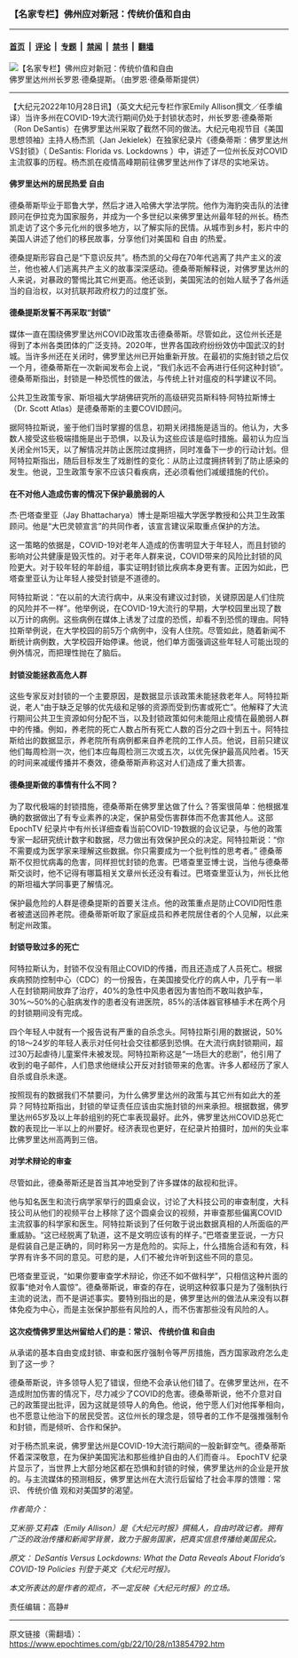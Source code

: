 ### 【名家专栏】佛州应对新冠：传统价值和自由

---

#### [首页](../../../..?n13854792) &nbsp;|&nbsp; [评论](../../../../../epoch-comment?n13854792) &nbsp;|&nbsp; [专题](../../../../../epoch-special?n13854792) &nbsp;|&nbsp; [禁闻](../../../../../epoch-news?n13854792) &nbsp;|&nbsp; [禁书](../../../../../books?n13854792) &nbsp;|&nbsp; [翻墙](https://github.com/gfw-breaker/nogfw/blob/master/README.md?n13854792)


<div><img alt="【名家专栏】佛州应对新冠：传统价值和自由" class="attachment-djy_600_400 size-djy_600_400 wp-post-image" src="https://i.epochtimes.com/assets/uploads/2022/10/id13854809-PORTRAIT-1-6-1200x960-600x400.jpeg"/>
<div class="caption">
 佛罗里达州州长罗恩‧德桑提斯。（由罗恩‧德桑蒂斯提供）
</div></div><hr/><div class="post_content" id="artbody" itemprop="articleBody">
 <!-- article content begin -->
 <p>
  【大纪元2022年10月28日讯】（英文大纪元专栏作家Emily Allison撰文／任季编译）当许多州在COVID-19大流行期间仍处于封锁状态时，州长罗恩‧德桑蒂斯（Ron DeSantis）在佛罗里达州采取了截然不同的做法。大纪元电视节目《美国思想领袖》主持人杨杰凯（Jan Jekielek）在独家纪录片《德桑蒂斯：佛罗里达州VS封锁》（
  <ok href="https://www.theepochtimes.com/exclusive-documentary-desantis-florida-vs-lockdowns_3834081.html">
   DeSantis: Florida vs. Lockdowns
  </ok>
  ）中，讲述了一位州长反对COVID主流叙事的历程。杨杰凯在疫情高峰期前往佛罗里达州作了详尽的实地采访。
 </p>
 <h4>
  佛罗里达州的居民热爱
  <ok href="https://www.epochtimes.com/gb/tag/%E8%87%AA%E7%94%B1.html">
   自由
  </ok>
 </h4>
 <p>
  德桑蒂斯毕业于耶鲁大学，然后才进入哈佛大学法学院。他作为海豹突击队的法律顾问在伊拉克为国家服务，并成为一个多世纪以来佛罗里达州最年轻的州长。杨杰凯走访了这个多元化州的很多地方，以了解实际的民情。从城市到乡村，影片中的美国人讲述了他们的移民故事，分享他们对美国和
  <ok href="https://www.epochtimes.com/gb/tag/%E8%87%AA%E7%94%B1.html">
   自由
  </ok>
  的热爱。
 </p>
 <p>
  德桑提斯形容自己是“下意识反共”。杨杰凯的父母在70年代逃离了共产主义的波兰，他也被人们逃离共产主义的故事深深感动。德桑蒂斯解释说，对佛罗里达州的人来说，对暴政的警惕比其它州更高。他还谈到，美国宪法的创始人赋予了各州适当的自治权，以对抗联邦政府权力的过度扩张。
 </p>
 <h4>
  德桑提斯发誓不再采取“封锁”
 </h4>
 <p>
  媒体一直在围绕佛罗里达州COVID政策攻击德桑蒂斯。尽管如此，这位州长还是得到了本州各类团体的广泛支持。2020年，世界各国政府纷纷效仿中国武汉的封城。当许多州还在关闭时，佛罗里达州已开始重新开放。在最初的实施封锁之后仅一个月，德桑蒂斯在一次新闻发布会上说，“我们永远不会再进行任何这种封锁”。德桑蒂斯指出，封锁是一种恐慌性的做法，与传统上针对瘟疫的科学建议不同。
 </p>
 <p>
  公共卫生政策专家、斯坦福大学胡佛研究所的高级研究员斯科特‧阿特拉斯博士（Dr. Scott Atlas）是德桑蒂斯的主要COVID顾问。
 </p>
 <p>
  据阿特拉斯说，鉴于他们当时掌握的信息，初期关闭措施是适当的。他认为，大多数人接受这些极端措施是出于恐惧，以及认为这些应该是临时措施。最初认为应当关闭全州15天，以了解情况并防止医院过度拥挤，同时准备下一步的行动计划。但阿特拉斯指出，随后目标发生了戏剧性的变化：从防止过度拥挤转到了防止感染的发生。他说，卫生政策专家不应该只看疾病，还必须看他们减缓措施的代价。
 </p>
 <h4>
  在不对他人造成伤害的情况下保护最脆弱的人
 </h4>
 <p>
  杰‧巴塔查⾥亚（Jay Bhattacharya）博士是斯坦福大学医学教授和公共卫生政策顾问。他是“大巴灵顿宣言”的共同作者，该宣言建议采取重点保护的方法。
 </p>
 <p>
  这一策略的依据是，COVID-19对老年人造成的伤害明显大于年轻人，而且封锁的影响对公共健康是毁灭性的。对于老年人群来说，COVID带来的风险比封锁的风险更大。对于较年轻的年龄组，事实证明封锁比疾病本身更有害。正因为如此，巴塔查⾥亚认为让年轻人接受封锁是不道德的。
 </p>
 <p>
  阿特拉斯说：“在以前的大流行病中，从来没有建议过封锁，关键原因是人们住院的风险并不一样”。他举例说，在COVID-19大流行的早期，大学校园里出现了数以万计的病例。这些病例在媒体上诱发了过度的恐慌，却看不到恐慌的理由。阿特拉斯举例说，在大学校园的前5万个病例中，没有人住院。尽管如此，随着新闻不断统计病例数，大学校园开始停课。他说，他们单方面强调这些年轻人可能出现的例外情况，而把理性抛在了脑后。
 </p>
 <h4>
  封锁没能拯救高危人群
 </h4>
 <p>
  这些专家反对封锁的一个主要原因，是数据显示该政策未能拯救老年人。阿特拉斯说，老人“由于缺乏足够的优先级和足够的资源而受到伤害或死亡”。他解释了大流行期间公共卫生资源如何分配不当，以及封锁政策如何未能阻止疫情在最脆弱人群中的传播。例如，养老院的死亡人数占所有死亡人数的百分之四十到五十。阿特拉斯给出的数据显示，养老院所有病例都来自养老院的工作人员。他说，目前只建议他们每周检测一次，他们本应每周检测三次或五次，以优先保护最高风险者。15天的时间来减缓传播并不奏效，德桑蒂斯声称这对人们造成了重大损害。
 </p>
 <h4>
  德桑提斯做的事情有什么不同？
 </h4>
 <p>
  为了取代极端的封锁措施，德桑蒂斯在佛罗里达做了什么？答案很简单：他根据准确的数据做出了有专业素养的决定，保护易受伤害群体而不危害其他人。这部
  <ok href="https://www.theepochtimes.com/epochtv" rel="noopener noreferrer" target="_blank">
   EpochTV
  </ok>
  纪录片中有州长详细查看当前COVID-19数据的会议记录，与他的政策专家一起研究统计数字和数据，尽力做出有效保护民众的决定。阿特拉斯说：“你不需要成为医学家来理解这些数据。你只需要成为一个批判性的思考者。” 德桑蒂斯不仅担忧病毒的危害，同样担忧封锁的危害。巴塔查⾥亚博士说，当他与德桑蒂斯交谈时，他不记得有哪篇相关文章州长还没有看过。巴塔查⾥亚认为，州长比他的斯坦福大学同事更了解情况。
 </p>
 <p>
  保护最危险的人群是德桑提斯的首要关注点。他的政策重点是防止COVID阳性患者被遣送回养老院。德桑蒂斯听取了家庭成员和养老院居住者的个人见解，以此来制定州政策。
 </p>
 <h4>
  封锁导致过多的死亡
 </h4>
 <p>
  阿特拉斯认为，封锁不仅没有阻止COVID的传播，而且还造成了人员死亡。根据疾病预防控制中心（CDC）的一份报告，在美国接受化疗的病人中，几乎有一半人在封锁期间放弃了治疗，40%的急性中风患者因为害怕而不敢叫救护车，30%〜50%的心脏病发作的患者没有进医院，85%的活体器官移植手术在两个月的封锁期间没有完成。
 </p>
 <p>
  四个年轻人中就有一个报告说有严重的自杀念头。阿特拉斯引用的数据说，50%的18〜24岁的年轻人表示对任何社会交往都感到恐惧。在大流行病封锁期间，超过30万起虐待儿童案件未被发现。阿特拉斯称这是“一场巨大的悲剧”，他引用了收到的电子邮件，人们恳求他继续公开反对封锁带来的危害。许多人都经历了家人自杀或自杀未遂。
 </p>
 <p>
  按照现有的数据我们不禁要问，为什么佛罗里达州的政策与其它州有如此大的差异？阿特拉斯指出，封锁的举证责任应该由实施封锁的州来承担。根据数据，佛罗里达州65岁及以上年龄组别的死亡率表现最好。此外，佛罗里达州COVID总死亡数的表现比一半以上的州要好。经济表现也更好，在纪录片拍摄时，加州的失业率比佛罗里达州高两到三倍。
 </p>
 <h4>
  对学术辩论的审查
 </h4>
 <p>
  尽管如此，德桑蒂斯还是首当其冲地受到了许多媒体的敌视和批评。
 </p>
 <p>
  他与知名医生和流行病学家举行的圆桌会议，讨论了大科技公司的审查制度，大科技公司从他们的视频平台上移除了这个圆桌会议的视频，并审查那些偏离COVID主流叙事的科学家和医生。阿特拉斯谈到了任何敢于说出数据真相的人所面临的严重威胁。“这已经脱离了轨道，这不是文明应该有的样子。”巴塔查里亚说，一方只是假装自己是正确的，同时称另一方是危险的。实际上，什么措施合适和有效，科学界有许多不同的意见。可悲的是，人们不被允许听到这些不同的意见。
 </p>
 <p>
  巴塔查里亚说，“如果你要审查学术辩论，你还不如不做科学”，只相信这种片面的叙事“绝对令人震惊”。德桑蒂斯说，审查的存在，说明这种叙事只是为了强制执行主流的说法，而不是讲述事实。要特别指出的是，佛罗里达州的做法从来没有以群体免疫为中心，而是主张保护那些有风险的人，而不伤害那些没有风险的人。
 </p>
 <h4>
  这次疫情佛罗里达州留给人们的是：常识、
  <ok href="https://www.epochtimes.com/gb/tag/%E4%BC%A0%E7%BB%9F%E4%BB%B7%E5%80%BC.html">
   传统价值
  </ok>
  和自由
 </h4>
 <p>
  从承诺的基本自由变成封锁、审查和医疗强制令等严厉措施，西方国家政府怎么走到了这一步？
 </p>
 <p>
  德桑蒂斯说，许多领导人犯了错误，但绝不会承认他们错了。在佛罗里达州，在不造成附加伤害的情况下，尽力减少了COVID的危害。德桑蒂斯说，他不介意对自己的政策提出批评，因为这就是领导人的角色。他说，他宁愿人们对他挥拳相向，也不愿意让他治下的居民受苦。这位州长的理念是，领导者的工作不是强推强制令和封锁，而是倾听、合作和保护。
 </p>
 <p>
  对于杨杰凯来说，佛罗里达州是COVID-19大流行期间的一股新鲜空气。德桑蒂斯怀着深深敬意，在为保护美国宪法和那些维护自由的人们而奋斗。
  <ok href="https://www.theepochtimes.com/epochtv" rel="noopener noreferrer" target="_blank">
   EpochTV
  </ok>
  纪录片显示了，当世界上大部分地区都在恐惧和封锁的时候，佛罗里达州的企业是开放的。与主流媒体的预测相反，佛罗里达州在大流行后留给了社会丰厚的馈赠：常识、
  <ok href="https://www.epochtimes.com/gb/tag/%E4%BC%A0%E7%BB%9F%E4%BB%B7%E5%80%BC.html">
   传统价值
  </ok>
  观和对美国梦的渴望。
 </p>
 <p>
  <em>
   作者简介：
  </em>
 </p>
 <p>
  <em>
   艾米丽‧艾莉森（Emily Allison）是《大纪元时报》撰稿人，自由时政记者。拥有广泛的政治传播和新闻学背景，致力于服务国家，把真实信息传播给美国民众。
  </em>
 </p>
 <p>
  <em>
   原文：
   <ok href="https://www.theepochtimes.com/desantis-versus-lockdowns-what-the-data-reveals-about-floridas-covid-19-policies_4810784.html" rel="noopener noreferrer" target="_blank">
    DeSantis Versus Lockdowns: What the Data Reveals About Florida’s COVID-19 Policies
   </ok>
   刊登于英文《大纪元时报》。
  </em>
 </p>
 <p>
  <em>
   本文所表达的是作者的观点，不一定反映《大纪元时报》的立场。
  </em>
 </p>
 <p>
  责任编辑：高静#
 </p>
 <!-- article content end -->
 <div id="below_article_ad">
 </div>
</div>


---

原文链接（需翻墙）：https://www.epochtimes.com/gb/22/10/28/n13854792.htm